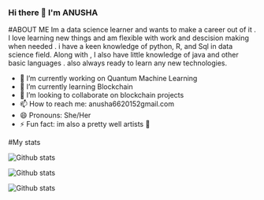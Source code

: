 ### Hi there 👋 I'm ANUSHA
#ABOUT ME
Im a data science learner and wants to make a career out of it . I love learning new things and am flexible with work and descision making when needed . i have a keen knowledge of python, R, and Sql in data science field. Along with , I also have little knowledge of java and other basic languages . also always ready to learn any new technologies.

- 🔭 I’m currently working on Quantum Machine Learning
- 🌱 I’m currently learning Blockchain
- 👯 I’m looking to collaborate on blockchain projects
- 📫 How to reach me: anusha6620152gmail.com
- 😄 Pronouns: She/Her
- ⚡ Fun fact: im also a pretty well artists 🎨 

#My stats

![Github stats](https://github-readme-streak-stats.herokuapp.com/?user=Anusha-san)

![Github stats](https://github-readme-stats.vercel.app/api/top-langs/?username=Anusha-san)

![Github stats](https://github-readme-stats.vercel.app/api?username=Anusha-san)

<!--
**Anusha-san/Anusha-san** is a ✨ _special_ ✨ repository because its `README.md` (this file) appears on your GitHub profile.

Here are some ideas to get you started:


-->
